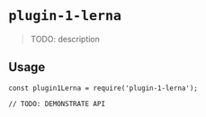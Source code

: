 # `plugin-1-lerna`

> TODO: description

## Usage

```
const plugin1Lerna = require('plugin-1-lerna');

// TODO: DEMONSTRATE API
```
